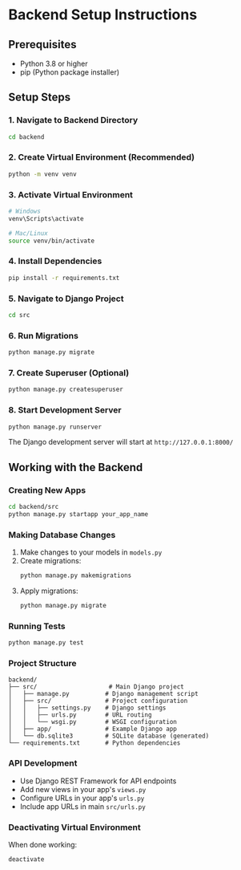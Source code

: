 

# Backend Setup Instructions

## Prerequisites
- Python 3.8 or higher
- pip (Python package installer)

## Setup Steps

### 1. Navigate to Backend Directory
```bash
cd backend
```

### 2. Create Virtual Environment (Recommended)
```bash
python -m venv venv
```

### 3. Activate Virtual Environment
```bash
# Windows
venv\Scripts\activate

# Mac/Linux
source venv/bin/activate
```

### 4. Install Dependencies
```bash
pip install -r requirements.txt
```

### 5. Navigate to Django Project
```bash
cd src
```

### 6. Run Migrations
```bash
python manage.py migrate
```

### 7. Create Superuser (Optional)
```bash
python manage.py createsuperuser
```

### 8. Start Development Server
```bash
python manage.py runserver
```

The Django development server will start at `http://127.0.0.1:8000/`

## Working with the Backend

### Creating New Apps
```bash
cd backend/src
python manage.py startapp your_app_name
```

### Making Database Changes
1. Make changes to your models in `models.py`
2. Create migrations:
   ```bash
   python manage.py makemigrations
   ```
3. Apply migrations:
   ```bash
   python manage.py migrate
   ```

### Running Tests
```bash
python manage.py test
```

### Project Structure
```
backend/
├── src/                    # Main Django project
│   ├── manage.py          # Django management script
│   ├── src/               # Project configuration
│   │   ├── settings.py    # Django settings
│   │   ├── urls.py        # URL routing
│   │   └── wsgi.py        # WSGI configuration
│   ├── app/               # Example Django app
│   └── db.sqlite3         # SQLite database (generated)
└── requirements.txt       # Python dependencies
```

### API Development
- Use Django REST Framework for API endpoints
- Add new views in your app's `views.py`
- Configure URLs in your app's `urls.py`
- Include app URLs in main `src/urls.py`

### Deactivating Virtual Environment
When done working:
```bash
deactivate
```
